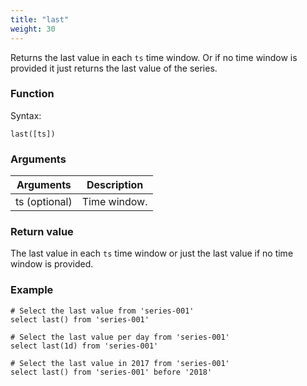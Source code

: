 ```yaml
---
title: "last"
weight: 30
---
```



Returns the last value in each `ts` time window. Or if no time window is provided it just returns the last value of the series.

### Function

Syntax:

    last([ts])

### Arguments

 Arguments   | Description
 ----------- | -----------
ts (optional) | Time window.

### Return value

The last value in each `ts` time window or just the last value if no time window is provided.

### Example

    # Select the last value from 'series-001'
    select last() from 'series-001'

    # Select the last value per day from 'series-001'
    select last(1d) from 'series-001'

    # Select the last value in 2017 from 'series-001'
    select last() from 'series-001' before '2018'
